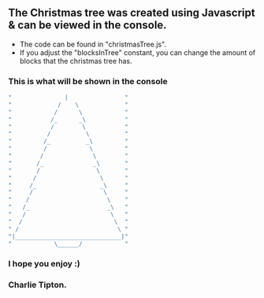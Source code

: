 ## The Christmas tree was created using Javascript & can be viewed in the console.

- The code can be found in "christmasTree.js".
- If you adjust the "blocksInTree" constant, you can change the amount of blocks that the christmas tree has.

### This is what will be shown in the console

```javascript
"               |                "
"             /    \             "
"            /      \            "
"           /_      _\           "
"           /        \           "
"          /          \          "
"         /_          _\         "
"         /            \         "
"        /              \        "
"       /_              _\       "
"       /                \       "
"      /                  \      "
"     /_                  _\     "
"     /                    \     "
"    /                      \    "
"   /_                      _\   "
"   /                        \   "
"  /                          \  "
" /                            \ "
"|______________________________|"
"            \______/            "
```

### I hope you enjoy :)

### Charlie Tipton.